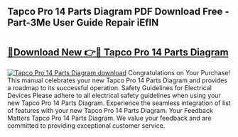 ## Tapco Pro 14 Parts Diagram PDF Download Free - Part-3Me User Guide Repair iEfIN

# <h2><a href="http://dfj5zh3.blite.top/?on=Tapco+Pro+14+Parts+Diagram">🔗Download New 👉🔴 Tapco Pro 14 Parts Diagram</a></h2>

[![Tapco Pro 14 Parts Diagram download](https://i.imgur.com/lujVjoI.png)](http://dfj5zh3.blite.top/?on=Tapco+Pro+14+Parts+Diagram)
Congratulations on Your Purchase! This manual celebrates your new Tapco Pro 14 Parts Diagram and provides a roadmap to its successful operation. Safety Guidelines for Electrical Devices Please adhere to all electrical safety guidelines when using your new Tapco Pro 14 Parts Diagram. Experience the seamless integration of list of features with your new Tapco Pro 14 Parts Diagram. Your Feedback Matters Tapco Pro 14 Parts Diagram. We value your feedback and are committed to providing exceptional customer service.
